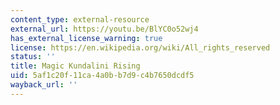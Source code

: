 ```yaml
---
content_type: external-resource
external_url: https://youtu.be/BlYC0o52wj4
has_external_license_warning: true
license: https://en.wikipedia.org/wiki/All_rights_reserved
status: ''
title: Magic Kundalini Rising
uid: 5af1c20f-11ca-4a0b-b7d9-c4b7650dcdf5
wayback_url: ''
---
```

